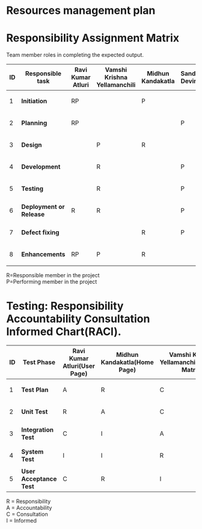 # Resources management plan

# Responsibility Assignment Matrix

Team member roles in completing the expected output.


ID |Responsible task |Ravi Kumar Atluri| Vamshi Krishna Yellamanchili | Midhun Kandakatla | Sandeep Devineni |
---|---|---|---|---|---|
1 | **Initiation** |<p>RP</p>| |<p>P</p>| |
2 | **Planning**   |<p>RP</p>| | |<p>P</p>|
3 | **Design**| |<p>P</p>|<p>R</p>| |
4 | **Development**||<p>R</p>| | <p>P</p>|
5 | **Testing**| |<p>R</p>| | <p>P</p>|
6 | **Deployment or Release**|<p>R</p>| <p>R</p>| |<p>P</p> |
7 | **Defect fixing**| | | <p>R</p>|<p>P</p>|
8 | **Enhancements**|<p>RP</p>|<p>P</p> |<p>R</p> | |

R=Responsible member in the project <br/>
P=Performing member in the project <br/>

# Testing: Responsibility Accountability Consultation Informed Chart(RACI).



ID|Test Phase|Ravi Kumar Atluri(User Page)|Midhun Kandakatla(Home Page)|Vamshi Krishna Yellamanchili(Process Matrix)|Sandeep Devineni(Quiz Portal)|
---|---|---|---|---|---|
1 | **Test Plan** |<p>A</p>|<p>R</p>|<p>C</p>|<p>I</p>|
2 | **Unit Test**  |<p>R</p>|<p>A</p>|<p>C</p>|<p>I</p>|
3 | **Integration Test**|<p>C</p>|<p>I</p>|<p>A</p>|<p>R</p> |
4 | **System Test**| <p>I</p>|<p>I</p> |<p>R</p>|<p>A</p> |
5 | **User Acceptance Test**|<p>C</p> | <p>R</p>|<p>I </p>| <p>R</p>|

R = Responsibility<br/>
A = Accountability<br/>
C = Consultation<br/>
I = Informed<br/>


